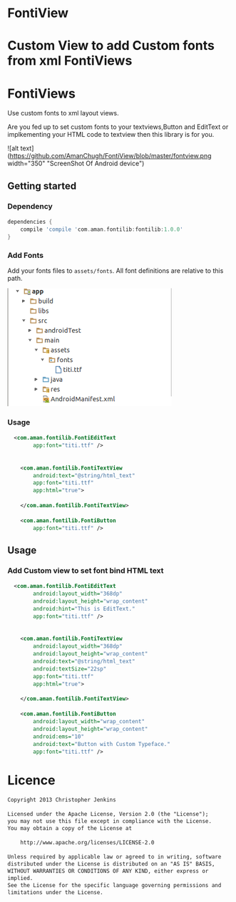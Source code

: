 # FontiView
Custom View to add Custom fonts from xml 
FontiViews
===========

FontiViews
===========


Use custom fonts to xml layout views.

Are you fed up to set custom fonts to your textviews,Button and EditText or implkementing your HTML code to textview then this library is for you. 

![alt text](https://github.com/AmanChugh/FontiView/blob/master/fontview.png width="350" "ScreenShot Of Android device")

## Getting started

### Dependency


```groovy
dependencies {
    compile 'compile 'com.aman.fontilib:fontilib:1.0.0'
}
```
### Add Fonts

Add your fonts files to `assets/fonts`. All font definitions are relative to this path.

![alt text](https://github.com/AmanChugh/FontiView/blob/master/fonts.png "ScreenShot Of Fonts directory")


### Usage

```xml
  <com.aman.fontilib.FontiEditText
        app:font="titi.ttf" />


    <com.aman.fontilib.FontiTextView
        android:text="@string/html_text"
        app:font="titi.ttf"
        app:html="true">

    </com.aman.fontilib.FontiTextView>

    <com.aman.fontilib.FontiButton
        app:font="titi.ttf" />

``` 


## Usage

### Add Custom view to set font bind HTML text 

```xml
  <com.aman.fontilib.FontiEditText
        android:layout_width="368dp"
        android:layout_height="wrap_content"
        android:hint="This is EditText."
        app:font="titi.ttf" />


    <com.aman.fontilib.FontiTextView
        android:layout_width="368dp"
        android:layout_height="wrap_content"
        android:text="@string/html_text"
        android:textSize="22sp"
        app:font="titi.ttf"
        app:html="true">

    </com.aman.fontilib.FontiTextView>

    <com.aman.fontilib.FontiButton
        android:layout_width="wrap_content"
        android:layout_height="wrap_content"
        android:ems="10"
        android:text="Button with Custom Typeface."
        app:font="titi.ttf" />

```

# Licence

    Copyright 2013 Christopher Jenkins
    
    Licensed under the Apache License, Version 2.0 (the "License");
    you may not use this file except in compliance with the License.
    You may obtain a copy of the License at
    
        http://www.apache.org/licenses/LICENSE-2.0
    
    Unless required by applicable law or agreed to in writing, software
    distributed under the License is distributed on an "AS IS" BASIS,
    WITHOUT WARRANTIES OR CONDITIONS OF ANY KIND, either express or implied.
    See the License for the specific language governing permissions and
    limitations under the License.



